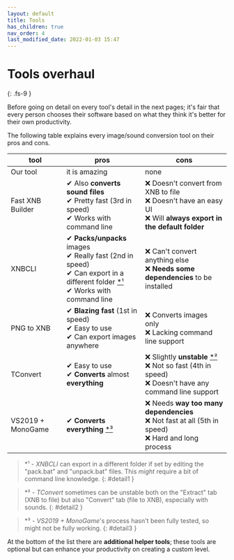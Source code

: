 ```yaml
---
layout: default
title: Tools
has_children: true
nav_order: 4
last_modified_date: 2022-01-03 15:47
---
```


# Tools overhaul
{: .fs-9 }

Before going on detail on every tool's detail in the next pages; it's fair that every person chooses their software based on what they think it's better for their own productivity.

The following table explains every image/sound conversion tool on their pros and cons.<!-- more -->

|tool|pros|cons|
|---|---|---|
|Our tool|it is amazing|none|
|Fast XNB Builder|✔ Also **converts sound files**<br>✔ Pretty fast (3rd in speed)<br>✔ Works with command line|❌ Doesn't convert from XNB to file<br>❌ Doesn't have an easy UI<br>❌ Will **always export in the default folder**|
|XNBCLI|✔ **Packs/unpacks** images<br>✔ Really fast (2nd in speed)<br>✔ Can export in a different folder [\*¹](#detail1)<br>✔ Works with command line|❌ Can't convert anything else<br>❌ **Needs some dependencies** to be installed|
|PNG to XNB|✔ **Blazing fast** (1st in speed)<br>✔ Easy to use<br>✔ Can export images anywhere|❌ Converts images only<br>❌ Lacking command line support|
|TConvert|✔ Easy to use<br>✔ **Converts** almost **everything**<br>|❌ Slightly **unstable** [\*²](#detail2)<br>❌ Not so fast (4th in speed)<br>❌ Doesn't have any command line support|
|VS2019 + MonoGame|✔ **Converts everything** [\*³](#detail3)|❌ Needs **way too many dependencies**<br>❌ Not fast at all (5th in speed)<br>❌ Hard and long process|

> \*¹ - *XNBCLI* can export in a different folder if set by editing the "pack.bat" and "unpack.bat" files. This *might* require a bit of command line knowledge.
{: #detail1 }

> \*² - *TConvert* sometimes can be unstable both on the "Extract" tab (XNB to file) but also "Convert" tab (file to XNB), especially with sounds.
{: #detail2 }

> \*³ - *VS2019 + MonoGame*'s process hasn't been fully tested, so might not be fully working.
{: #detail3 }

At the bottom of the list there are **additional helper tools**; these tools are optional but can enhance your productivity on creating a custom level.